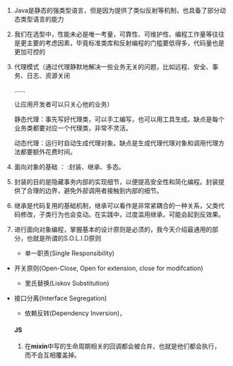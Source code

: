 1. Java是静态的强类型语言，但是因为提供了类似反射等机制，也具备了部分动态类型语言的能力

2. 我们在选型中，性能未必是唯一考量，可靠性、可维护性、编程工作量等往往是更主要的考虑因素，毕竟标准类库和反射编程的门槛要低得多，代码量也是更加可控的

3. 代理模式（通过代理静默地解决一些业务无关的问题，比如远程、安全、事务、日志、资源关闭

   ......

   让应用开发者可以只关心他的业务）

   静态代理：事先写好代理类，可以手工编写，也可以用工具生成。缺点是每个业务类都要对应一个代理类，非常不灵活。

   动态代理：运行时自动生成代理对象。缺点是生成代理代理对象和调用代理方法都要额外花费时间。
   
4. 面向对象的基础 ： :封装、继承、多态。

5. 封装的目的是隐藏事务内部的实现细节，以便提高安全性和简化编程。封装提供了合理的边界，避免外部调用者接触到内部的细节。

6. 继承是代码复用的基础机制，继承可以看作是非常紧耦合的一种关系，父类代码修改，子类行为也会变动。在实践中，过度滥用继承，可能会起到反效果。

7. 进行面向对象编程，掌握基本的设计原则是必须的，我今天介绍最通用的部分，也就是所谓的S.O.L.I.D原则

   - 单一职责(Single Responsibility)
- 开关原则(Open-Close, Open for extension, close for modifcation)
   - 里氏替换(Liskov Substitution)
- 接口分离(Interface Segregation)
   - 依赖反转(Dependency Inversion)，

    

    
   
   #### JS
   
   1. 在**mixin**中写的生命周期相关的回调都会被合并，也就是他们都会执行，而不会互相覆盖掉。